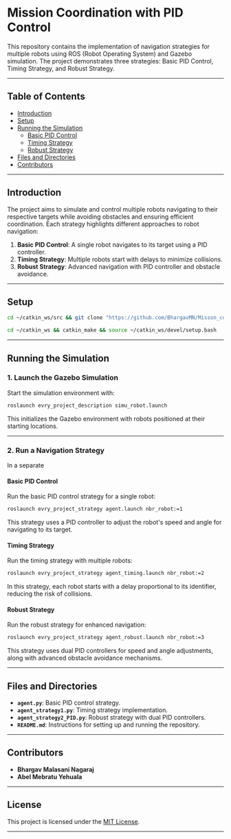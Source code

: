 # Mission Coordination with PID Control

This repository contains the implementation of navigation strategies for multiple robots using ROS (Robot Operating System) and Gazebo simulation. The project demonstrates three strategies: Basic PID Control, Timing Strategy, and Robust Strategy.

---

## Table of Contents

- [Introduction](#introduction)
- [Setup](#setup)
- [Running the Simulation](#running-the-simulation)
  - [Basic PID Control](#basic-pid-control)
  - [Timing Strategy](#timing-strategy)
  - [Robust Strategy](#robust-strategy)
- [Files and Directories](#files-and-directories)
- [Contributors](#contributors)

---

## Introduction

The project aims to simulate and control multiple robots navigating to their respective targets while avoiding obstacles and ensuring efficient coordination. Each strategy highlights different approaches to robot navigation:

1. **Basic PID Control**: A single robot navigates to its target using a PID controller.
2. **Timing Strategy**: Multiple robots start with delays to minimize collisions.
3. **Robust Strategy**: Advanced navigation with PID controller and obstacle avoidance.

---

## Setup

```bash
cd ~/catkin_ws/src && git clone "https://github.com/BhargavMN/Misson_coordination-TP.git"
```
```bash
cd ~/catkin_ws && catkin_make && source ~/catkin_ws/devel/setup.bash
```

---

## Running the Simulation

### 1. Launch the Gazebo Simulation

Start the simulation environment with:
```bash
roslaunch evry_project_description simu_robot.launch
```
This initializes the Gazebo environment with robots positioned at their starting locations.

---

### 2. Run a Navigation Strategy
In a separate
#### **Basic PID Control**
Run the basic PID control strategy for a single robot:
```bash
roslaunch evry_project_strategy agent.launch nbr_robot:=1
```
This strategy uses a PID controller to adjust the robot's speed and angle for navigating to its target.

#### **Timing Strategy**
Run the timing strategy with multiple robots:
```bash
roslaunch evry_project_strategy agent_timing.launch nbr_robot:=2
```
In this strategy, each robot starts with a delay proportional to its identifier, reducing the risk of collisions.

#### **Robust Strategy**
Run the robust strategy for enhanced navigation:
```bash
roslaunch evry_project_strategy agent_robust.launch nbr_robot:=3
```
This strategy uses dual PID controllers for speed and angle adjustments, along with advanced obstacle avoidance mechanisms.

---

## Files and Directories

- **`agent.py`**: Basic PID control strategy.
- **`agent_strategy1.py`**: Timing strategy implementation.
- **`agent_strategy2_PID.py`**: Robust strategy with dual PID controllers.
- **`README.md`**: Instructions for setting up and running the repository.

---

## Contributors

- **Bhargav Malasani Nagaraj**
- **Abel Mebratu Yehuala**

---

## License

This project is licensed under the [MIT License](LICENSE).

---


